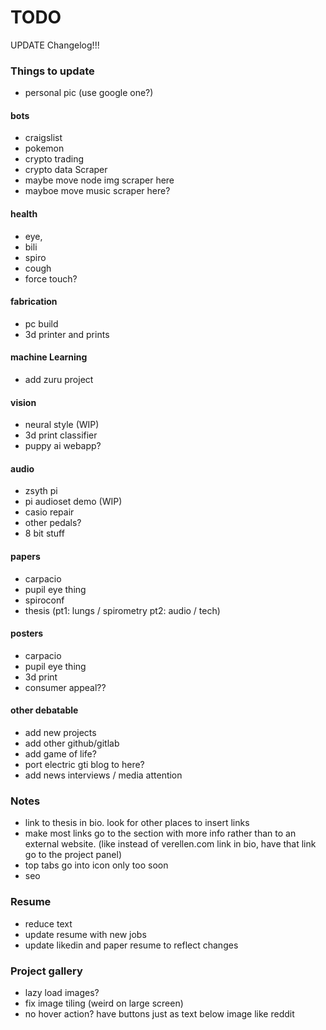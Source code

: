 # TODO

UPDATE Changelog!!!

### Things to update
* personal pic (use google one?)

#### bots
* craigslist
* pokemon
* crypto trading
* crypto data Scraper
* maybe move node img scraper here
* mayboe move music scraper here?

#### health
* eye, 
* bili
* spiro
* cough
* force touch?

#### fabrication
* pc build
* 3d printer and prints

#### machine Learning
* add zuru project

#### vision
* neural style (WIP)
* 3d print classifier
* puppy ai webapp?

#### audio
* zsyth pi
* pi audioset demo (WIP)
* casio repair
* other pedals?
* 8 bit stuff

#### papers
* carpacio
* pupil eye thing
* spiroconf
* thesis (pt1: lungs / spirometry pt2: audio / tech) 

#### posters
* carpacio
* pupil eye thing
* 3d print
* consumer appeal??

#### other debatable
* add new projects
* add other github/gitlab
* add game of life?
* port electric gti blog to here?
* add news interviews / media attention


### Notes
* link to thesis in bio. look for other places to insert links
* make most links go to the section with more info rather than to an external website. (like instead of verellen.com link in bio, have that link go to the project panel)
* top tabs go into icon only too soon
* seo

### Resume
* reduce text
* update resume with new jobs
* update likedin and paper resume to reflect changes

### Project gallery 
* lazy load images?
* fix image tiling (weird on large screen)
* no hover action? have buttons just as text below image like reddit

